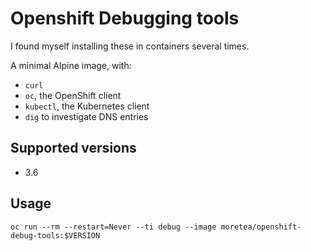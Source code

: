 # Openshift Debugging tools

I found myself installing these in containers several times.

A minimal Alpine image, with:

- `curl`
- `oc`, the OpenShift client
- `kubectl`, the Kubernetes client
- `dig` to investigate DNS entries


## Supported versions
- 3.6

## Usage

```
oc run --rm --restart=Never --ti debug --image moretea/openshift-debug-tools:$VERSION
```
